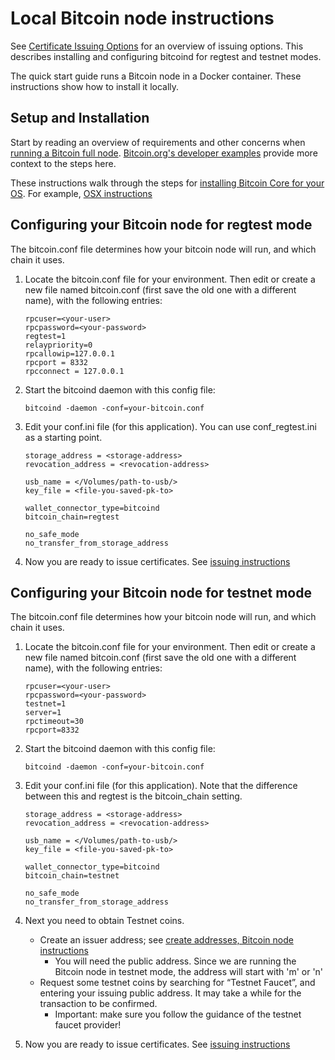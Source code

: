 # Local Bitcoin node instructions

See [Certificate Issuing Options](http://www.blockcerts.org/guide/options.html) for an overview of issuing options. This describes installing and configuring bitcoind for regtest and testnet modes.

The quick start guide runs a Bitcoin node in a Docker container. These instructions show how to install it locally.

## Setup and Installation

Start by reading an overview of requirements and other concerns when [running a Bitcoin full node](https://bitcoin.org/en/full-node). [Bitcoin.org's developer examples](https://bitcoin.org/en/developer-examples) provide more context to the steps here.

These instructions walk through the steps for [installing Bitcoin Core for your OS](https://github.com/bitcoin/bitcoin/tree/master/doc). For example, [OSX instructions](https://github.com/bitcoin/bitcoin/blob/master/doc/build-osx.md)

## Configuring your Bitcoin node for regtest mode

The bitcoin.conf file determines how your bitcoin node will run, and which chain it uses.

1. Locate the bitcoin.conf file for your environment. Then edit or create a new file named bitcoin.conf (first save the old one with a different name), with the following entries:
     ```
     rpcuser=<your-user>
     rpcpassword=<your-password>
     regtest=1
     relaypriority=0
     rpcallowip=127.0.0.1
     rpcport = 8332
     rpcconnect = 127.0.0.1
     ```

2. Start the bitcoind daemon with this config file:

    ```
    bitcoind -daemon -conf=your-bitcoin.conf
    ```

3. Edit your conf.ini file (for this application). You can use conf_regtest.ini as a starting point.

    ```
    storage_address = <storage-address>
    revocation_address = <revocation-address>
    
    usb_name = </Volumes/path-to-usb/>
    key_file = <file-you-saved-pk-to>
    
    wallet_connector_type=bitcoind
    bitcoin_chain=regtest
    
    no_safe_mode
    no_transfer_from_storage_address
    ```

4. Now you are ready to issue certificates. See [issuing instructions](issuing.md)

## Configuring your Bitcoin node for testnet mode

The bitcoin.conf file determines how your bitcoin node will run, and which chain it uses.

1. Locate the bitcoin.conf file for your environment. Then edit or create a new file named bitcoin.conf (first save the old one with a different name), with the following entries:

    ```
    rpcuser=<your-user>
    rpcpassword=<your-password>
    testnet=1
    server=1
    rpctimeout=30
    rpcport=8332
    ```

2. Start the bitcoind daemon with this config file:

    ```
    bitcoind -daemon -conf=your-bitcoin.conf
    ```

3. Edit your conf.ini file (for this application). Note that the difference between this and regtest is the bitcoin_chain setting.

    ```
    storage_address = <storage-address>
    revocation_address = <revocation-address>
    
    usb_name = </Volumes/path-to-usb/>
    key_file = <file-you-saved-pk-to>
    
    wallet_connector_type=bitcoind
    bitcoin_chain=testnet
    
    no_safe_mode
    no_transfer_from_storage_address
    ```
 
4. Next you need to obtain Testnet coins. 
    - Create an issuer address; see [create addresses, Bitcoin node instructions](make_addresses.md)
      - You will need the public address. Since we are running the Bitcoin node in testnet mode, the address will start with 'm' or 'n'
    - Request some testnet coins by searching for “Testnet Faucet”, and entering your issuing public address. It may take a while for the transaction to be confirmed.
      - Important: make sure you follow the guidance of the testnet faucet provider!
 
5. Now you are ready to issue certificates. See [issuing instructions](issuing.md)
